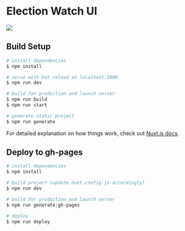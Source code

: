 # Election Watch UI

![](https://i.imgur.com/yVo1Mr1.png)

## Build Setup

```bash
# install dependencies
$ npm install

# serve with hot reload at localhost:3000
$ npm run dev

# build for production and launch server
$ npm run build
$ npm run start

# generate static project
$ npm run generate
```

For detailed explanation on how things work, check out [Nuxt.js docs](https://nuxtjs.org).

## Deploy to gh-pages

```bash
# install dependencies
$ npm install

# build project (update nuxt.config.js accordingly)
$ npm run dev

# build for production and launch server
$ npm run generate:gh-pages

# deploy
$ npm run deploy
```
